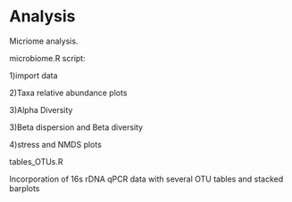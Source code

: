 # Analysis



Micriome analysis. 

microbiome.R script:

1)import data

2)Taxa relative abundance plots

3)Alpha Diversity

3)Beta dispersion and Beta diversity

4)stress and NMDS plots


tables_OTUs.R

Incorporation of 16s rDNA qPCR data with several OTU tables and stacked barplots 
